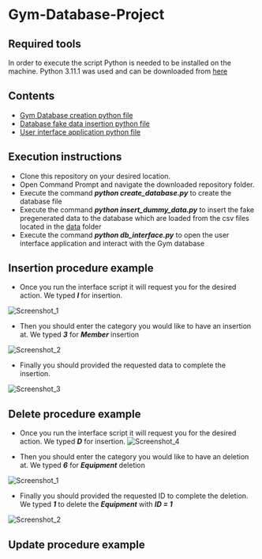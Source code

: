 # Gym-Database-Project
## Required tools
In order to execute the script Python is needed to be installed on the machine.
Python 3.11.1 was used and can be downloaded from [here](https://www.python.org/downloads/)

## Contents
- [Gym Database creation python file](https://github.com/G0gg0S/Gym-Database-Project/blob/master/create_database.py)
- [Database fake data insertion python file](https://github.com/G0gg0S/Gym-Database-Project/blob/master/insert_dummy_data.py)
- [User interface application python file](https://github.com/G0gg0S/Gym-Database-Project/blob/master/db_interface.py)

## Execution instructions
- Clone this repository on your desired location.
- Open Command Prompt and navigate the downloaded repository folder.
- Execute the command ***python create_database.py*** to create the database file
- Execute the command ***python insert_dummy_data.py*** to insert the fake pregenerated data to the database
  which are loaded from the csv files located in the [data](https://github.com/G0gg0S/Gym-Database-Project/tree/master/data) folder
- Execute the command ***python db_interface.py*** to open the user interface application and interact with the Gym database

## Insertion procedure example
- Once you run the interface script it will request you for the desired action. We typed ***I*** for insertion.

![Screenshot_1](https://user-images.githubusercontent.com/40723677/211214832-f8931a33-c52f-4e0f-a0b5-54ad6fda9cf8.png)

- Then you should enter the category you would like to have an insertion at. We typed ***3*** for ***Member*** insertion

![Screenshot_2](https://user-images.githubusercontent.com/40723677/211214839-3fdd64ed-a88f-4020-b539-a2ecca089c11.png)

- Finally you should provided the requested data to complete the insertion.

![Screenshot_3](https://user-images.githubusercontent.com/40723677/211214842-08c3d295-313a-4e1e-81d2-68b7dbd0ecc3.png)

## Delete procedure example
- Once you run the interface script it will request you for the desired action. We typed ***D*** for insertion.
![Screenshot_4](https://user-images.githubusercontent.com/40723677/211215188-0a0a2734-d220-4405-b961-265244a2a03f.png)

- Then you should enter the category you would like to have an deletion at. We typed ***6*** for ***Equipment*** deletion

![Screenshot_1](https://user-images.githubusercontent.com/40723677/211215171-d434ad3a-39e1-4baf-99ca-dace6d845b5a.png)

- Finally you should provided the requested ID to complete the deletion. We typed ***1*** to delete the ***Equipment*** with ***ID = 1***
 
![Screenshot_2](https://user-images.githubusercontent.com/40723677/211215178-2f5ad9f5-8f9d-4882-a4b1-c27abe73cf1a.png)

## Update procedure example 
